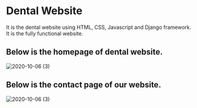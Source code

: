 # Dental Website
It is the dental website using HTML, CSS, Javascript and Django framework.
It is the fully functional website.

## Below is the homepage of dental website.

![2020-10-06 (3)](https://user-images.githubusercontent.com/69973862/95188908-c42da700-07ea-11eb-8ddd-baa8ed3978f6.png)

## Below is the contact page of our website.

![2020-10-06 (3)](https://user-images.githubusercontent.com/69973862/95188908-c42da700-07ea-11eb-8ddd-baa8ed3978f6.png)

